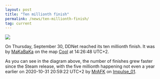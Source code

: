 ```yaml
---
layout: post
title: "Ten millionth finish"
permalink: /news/ten-millionth-finish/
tag: current
---
```


[<img class="demo" src="/finishes-10000000.png" />](https://ddnet.org/stats/)

On Thursday, September 30, DDNet reached its ten millionth finish. It was by [MaKaBaKa](https://ddnet.org/players/MaKaBaKa/) on the map [Cool](https://ddnet.org/maps/Cool/) at 14:26:48 UTC+2.

As you can see in the diagram above, the number of finishes grew faster since the Steam release, with the five millionth happening not even a year earlier on 2020-10-31 20:59:22 UTC+2 by [MrAFK](https://ddnet.org/players/MrAFK/) on [Impulse_01](https://ddnet.org/maps/Impulse-95-01).
